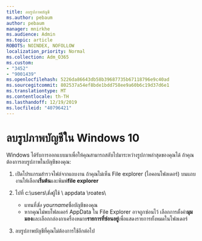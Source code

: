 ```yaml
---
title: ลบรูปภาพบัญชี
ms.author: pebaum
author: pebaum
manager: mnirkhe
ms.audience: Admin
ms.topic: article
ROBOTS: NOINDEX, NOFOLLOW
localization_priority: Normal
ms.collection: Adm_O365
ms.custom:
- "3452"
- "9001439"
ms.openlocfilehash: 5226da86643db58b39687735b67118796e9c40ad
ms.sourcegitcommit: 802537a54ef8bde1bdd758ee9a60b6c19d37d6e1
ms.translationtype: MT
ms.contentlocale: th-TH
ms.lasthandoff: 12/19/2019
ms.locfileid: "40796421"
---
```

# <a name="delete-an-account-picture-in-windows-10"></a>ลบรูปภาพบัญชีใน Windows 10

Windows ได้รับการออกแบบมาเพื่อให้คุณสามารถสลับไปมาระหว่างรูปภาพล่าสุดของคุณได้ ถ้าคุณต้องการลบรูปภาพในบัญชีของคุณ:

1. เปิดโปรแกรมสำรวจไฟล์จากแถบงาน ถ้าคุณไม่เห็น File explorer (ไอคอนโฟลเดอร์) บนแถบงานให้เลือก**เริ่มต้น**และพิมพ์**file explorer**

2. ไปที่ c:\users\\*ชื่อ*ผู้ใช้ \ appdata \roates\ 
    - แทนที่*ชื่อ yourname*ชื่อบัญชีของคุณ
    - หากคุณไม่พบโฟลเดอร์ AppData ใน File Explorer อาจถูกซ่อนไว้ เลือกการตั้งค่า**มุมมอง**และเลือกกล่องกาเครื่องหมาย**รายการที่ซ่อนอยู่**เพื่อแสดงรายการทั้งหมดในโฟลเดอร์

3. ลบรูปภาพบัญชีที่คุณไม่ต้องการใช้อีกต่อไป
 
 